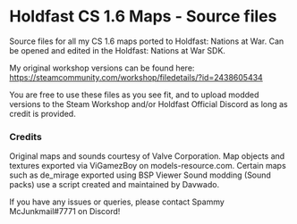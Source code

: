 # Holdfast CS 1.6 Maps - Source files
Source files for all my CS 1.6 maps ported to Holdfast: Nations at War. Can be opened and edited in the Holdfast: Nations at War SDK.

My original workshop versions can be found here: https://steamcommunity.com/workshop/filedetails/?id=2438605434

You are free to use these files as you see fit, and to upload modded versions to the Steam Workshop and/or Holdfast Official Discord as long as credit is provided. 

### Credits
Original maps and sounds courtesy of Valve Corporation.
Map objects and textures exported via ViGamezBoy on models-resource.com. Certain maps such as de_mirage exported using BSP Viewer
Sound modding (Sound packs) use a script created and maintained by Davwado.


If you have any issues or queries, please contact Spammy McJunkmail#7771 on Discord!
